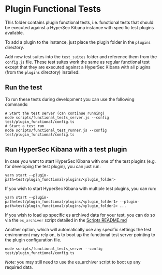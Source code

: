 # Plugin Functional Tests

This folder contains plugin functional tests, i.e. functional tests that should be executed
against a HyperSec Kibana instance with specific test plugins available.

To add a plugin to the instance, just place the plugin folder in the `plugins`
directory.

Add new test suites into the `test_suites` folder and reference them from the
`config.js` file. These test suites work the same as regular functional test
except that they are executed against a HyperSec Kibana with all plugins (from the
`plugins` directory) installed.

## Run the test

To run these tests during development you can use the following commands:

```
# Start the test server (can continue running)
node scripts/functional_tests_server.js --config test/plugin_functional/config.ts
# Start a test run
node scripts/functional_test_runner.js --config test/plugin_functional/config.ts
```

## Run HyperSec Kibana with a test plugin

In case you want to start HyperSec Kibana with one of the test plugins (e.g. for developing the
test plugin), you can just run:

```
yarn start --plugin-path=test/plugin_functional/plugins/<plugin_folder>
```

If you wish to start HyperSec Kibana with multiple test plugins, you can run:

```
yarn start --plugin-path=test/plugin_functional/plugins/<plugin_folder1> --plugin-path=test/plugin_functional/plugins/<plugin_folder2> ... 
```

If you wish to load up specific es archived data for your test, you can do so via the `es_archiver` script detailed in the [Scripts README.md](../../scripts/README.md#es-archiver) 

Another option, which will automatically use any specific settings the test environment may rely on, is to boot up the functional test server pointing to the plugin configuration file.

```
node scripts/functional_tests_server --config test/plugin_functional/config.ts
```

*Note:* you may still need to use the es_archiver script to boot up any required data.
